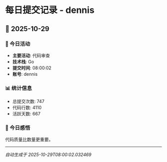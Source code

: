 # 每日提交记录 - dennis

## 📅 2025-10-29

### 🎯 今日活动
- **主要活动**: 代码审查
- **技术栈**: Go
- **提交时间**: 08:00:02
- **账号**: dennis

### 📊 统计信息
- 总提交次数: 747
- 代码行数: 4110
- 活跃天数: 667

### 💭 今日感悟
代码质量比数量更重要。

---
*自动生成于 2025-10-29T08:00:02.032469*
